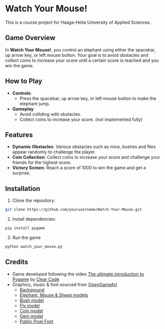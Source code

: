 # Watch Your Mouse!
This is a course project for Haaga-Helia University of Applied Sciences.

## Game Overview
In **Watch Your Mouse!**, you control an elephant using either the spacebar, up arrow key, or left mouse button. Your goal is to avoid obstacles and collect coins to increase your score until a certain score is reached and you win the game.

## How to Play
- **Controls**:
  - Press the spacebar, up arrow key, or left mouse button to make the elephant jump.
- **Gameplay**
  - Avoid colliding with obstacles.
  - Collect coins to increase your score. (not implemented fully)

## Features
- **Dynamic Obstacles**: Various obstacles such as mice, bushes and flies appear randomly to challenge the player.
- **Coin Collection**: Collect coins to increase your score and challenge your friends for the highest score.
- **Victory Screen**: Reach a score of 1000 to win the game and get a surprise.

## Installation
1. Clone the repository:

```bash
git clone https://github.com/yourusername/Watch-Your-Mouse.git
```

2. Install dependencies:
   
```bash
pip install pygame
```

3. Run the game

```bash
python watch_your_mouse.py
```

## Credits
- Game developed following the video [The ultimate introduction to Pygame](https://www.youtube.com/watch?v=AY9MnQ4x3zk) by [Clear Code](https://www.youtube.com/@ClearCode)
- Graphics, music & font sourced from [OpenGameArt](https://opengameart.org)
  -  [Background](https://opengameart.org/content/several-scrolling-backgrounds-and-layerable-runners)
  -  [Elephant, Mouse & Sheep models](https://opengameart.org/content/round-animals)
  -  [Bush model](https://opengameart.org/content/basic-bushtree-unfinished)
  -  [Fly model](https://opengameart.org/content/platformer-art-deluxe)
  -  [Coin model](https://opengameart.org/content/16x16-spinning-coin-pickup-animation)
  -  [Gem model](https://opengameart.org/content/gem)
  -  [Public Pixel Font](https://opengameart.org/content/public-pixel-font)
